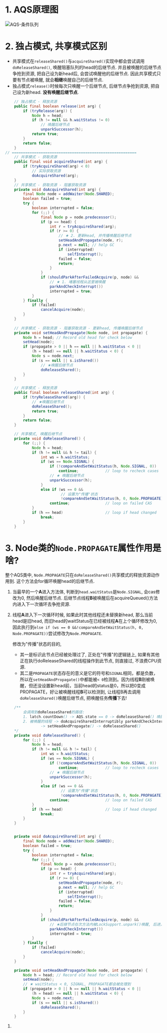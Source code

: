

# 1. AQS原理图

![AQS-条件队列](img/AQS-条件队列.png)

# 2. 独占模式, 共享模式区别



- 共享模式在`releaseShared()`与`acquireShared()`实现中都会尝试调用`doReleaseShared()`, 唤醒阻塞队列的head的后继节点. 并且被唤醒的后继节点争抢到资源, 把自己设为新head后, 会尝试唤醒他的后继节点.  因此共享模式只要有节点被唤醒, 就会**相继**唤醒自己的后继节点.
- 独占模式`release()`时候每次只唤醒一个后继节点, 后继节点争抢到资源, 把自己设为新head. **没有唤醒后继节点**. 

```java
	// 独占模式 - 释放资源
	public final boolean release(int arg) {
        if (tryRelease(arg)) {
            Node h = head;
            if (h != null && h.waitStatus != 0)
                // 唤醒后继节点
                unparkSuccessor(h);
            return true;
        }
        return false;
    }
// ========================================================
	// 共享模式 - 获取资源
	public final void acquireShared(int arg) {
        if (tryAcquireShared(arg) < 0)
            // 实际获取资源
            doAcquireShared(arg);
    }
	// 共享模式 - 获取资源 - 阻塞获取资源
	private void doAcquireShared(int arg) {
        final Node node = addWaiter(Node.SHARED);
        boolean failed = true;
        try {
            boolean interrupted = false;
            for (;;) {
                final Node p = node.predecessor();
                if (p == head) {
                    int r = tryAcquireShared(arg);
                    if (r >= 0) {
                        // ★ 2. 更新Head, 并传播唤醒后继节点
                        setHeadAndPropagate(node, r);
                        p.next = null; // help GC
                        if (interrupted)
                            selfInterrupt();
                        failed = false;
                        return;
                    }
                }
                if (shouldParkAfterFailedAcquire(p, node) &&
					// ★ 1. 堵塞线程从这里被唤醒
                    parkAndCheckInterrupt())
                    interrupted = true;
            }
        } finally {
            if (failed)
                cancelAcquire(node);
        }
    }
	
	// 共享模式 - 获取资源 - 阻塞获取资源 - 更新head, 传播唤醒后继节点
    private void setHeadAndPropagate(Node node, int propagate) {
        Node h = head; // Record old head for check below
        setHead(node);
        if (propagate > 0 || h == null || h.waitStatus < 0 ||
            (h = head) == null || h.waitStatus < 0) {
            Node s = node.next;
            if (s == null || s.isShared())
                // ★唤醒后继节点
                doReleaseShared();
        }
    }

	// 共享模式 - 释放资源
	public final boolean releaseShared(int arg) {
        if (tryReleaseShared(arg)) {
            // ★唤醒后继节点
            doReleaseShared();
            return true;
        }
        return false;
    }

	// 共享模式, 唤醒后继节点
	private void doReleaseShared() {
        for (;;) {
            Node h = head;
            if (h != null && h != tail) {
                int ws = h.waitStatus;
                if (ws == Node.SIGNAL) {
                    if (!compareAndSetWaitStatus(h, Node.SIGNAL, 0))
                        continue;            // loop to recheck cases
                    // ★ 唤醒后继节点
                    unparkSuccessor(h);
                }
                else if (ws == 0 &&
                         // 设置为"传播"状态
                         !compareAndSetWaitStatus(h, 0, Node.PROPAGATE))
                    continue;                // loop on failed CAS
            }
            if (h == head)                   // loop if head changed
                break;
        }
    }
```



# 3. Node类的`Node.PROPAGATE`属性作用是啥?



整个AQS类中, `Node.PROPAGATE`只在`doReleaseShared()`共享模式的释放资源动作用到.  这个方法会for循环唤醒head的后继节点.  

1. 当最早的一个**A**进入方法体, 判断到`head.waitStatus`是`Node.SIGNAL`, 会cas修改为0, 然后唤醒后继节点. 后继节点线程**B**被唤醒后在acquireQueued()方法内进入下一次循环去争抢资源.

2. 线程**A**进入下一次循环时候,  如果此时其他线程还未替换新head, 那么当前head是旧head, 而旧head的waitStatus在已经被线程**A**在上个循环修改为0, 因此执行到`else if (ws == 0 &&!compareAndSetWaitStatus(h, 0, Node.PROPAGATE))`尝试修改为`Node.PROPAGATE`. 

     修改为"传播"状态的目的, 

   - 其一是标识此节点已经被处理过了, 正处在"传播"的逻辑链上, 如果有其他正在执行doReleaseShared的线程操作到此节点, 则直接过, 不浪费CPU资源.  
   - 其二是`PROPAGATE`状态存在的意义是它的符号和`SIGNAL`相同，都是负数，所以在`setHeadAndPropagate()`中都能被`< 0`检测到。因为线程**B**刚被唤醒，但还没设置新head前，当前head的status是0，所以把0变成PROPAGATE，好让被唤醒线程**B**可以检测到, 让线程B再去调用`doReleaseShared()`唤醒后继节点, 把唤醒任务**传播**下去!

   

```java
	/**
		会调用到doReleaseShared的路径:
    	1. latch.countDown() -> AQS.state == 0 -> doReleaseShared() 唤醒当前阻塞队列内的 head.next 对应的线程。
    	2. 被唤醒的线程 -> doAcquireSharedInterruptibly parkAndCheckInterrupt() 唤醒 -> 自己是hea的后继节点, 可以争抢资源 
    			-> setHeadAndPropagate() -> doReleaseShared()
    */
	private void doReleaseShared() {
        for (;;) {
            Node h = head;
            if (h != null && h != tail) {
                int ws = h.waitStatus;
                if (ws == Node.SIGNAL) {
                    if (!compareAndSetWaitStatus(h, Node.SIGNAL, 0))
                        continue;            // loop to recheck cases
                    // ★ 唤醒后继节点
                    unparkSuccessor(h);
                }
                else if (ws == 0 &&
                         // 设置为"传播"状态
                         !compareAndSetWaitStatus(h, 0, Node.PROPAGATE))
                    continue;                // loop on failed CAS
            }
            if (h == head)                   // loop if head changed
                break;
        }
    }


    private void doAcquireShared(int arg) {
        final Node node = addWaiter(Node.SHARED);
        boolean failed = true;
        try {
            boolean interrupted = false;
            for (;;) {
                final Node p = node.predecessor();
                if (p == head) {
                    int r = tryAcquireShared(arg);
                    if (r >= 0) {
                        setHeadAndPropagate(node, r);
                        p.next = null; // help GC
                        if (interrupted)
                            selfInterrupt();
                        failed = false;
                        return;
                    }
                }
                if (shouldParkAfterFailedAcquire(p, node) &&
                    // ★后继节点在次方法内被LockSupport.unpark()唤醒, 后进入下一次循环去争抢资源
                    parkAndCheckInterrupt())
                    interrupted = true;
            }
        } finally {
            if (failed)
                cancelAcquire(node);
        }
    }

    private void setHeadAndPropagate(Node node, int propagate) {
        Node h = head; // Record old head for check below
        setHead(node);
        // ★ waitStatus < 0, SIGNAL, PROPAGATE都会被处理到
        if (propagate > 0 || h == null || h.waitStatus < 0 ||
            (h = head) == null || h.waitStatus < 0) {
            Node s = node.next;
            if (s == null || s.isShared())
                doReleaseShared();
        }
    }
```

1. 



